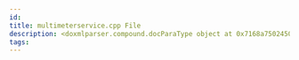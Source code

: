 ```yaml
---
id: 
title: multimeterservice.cpp File
description: <doxmlparser.compound.docParaType object at 0x7168a7502450>
tags:
---
```

